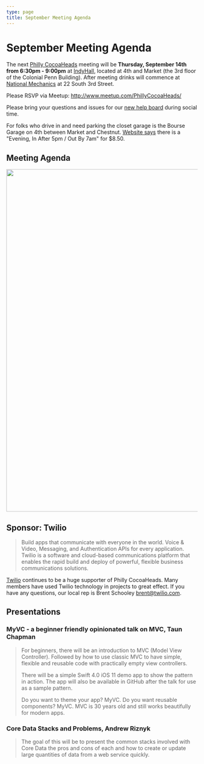 ```yaml
---
type: page
title: September Meeting Agenda
---
```


# September Meeting Agenda

The next [Philly CocoaHeads][PC] meeting will be **Thursday, September 14th from 6:30pm - 9:00pm** at [IndyHall][IndyHall], located at 4th and Market (the 3rd floor of the Colonial Penn Building). After meeting drinks will commence at [National Mechanics][NationalMechanics] at 22 South 3rd Street.

[PC]:http://phillycocoa.org
[IndyHall]:https://www.indyhall.org/
[NationalMechanics]: http://www.nationalmechanics.com/

Please RSVP via Meetup: <http://www.meetup.com/PhillyCocoaHeads/>

Please bring your questions and issues for our [new help board](http://phillycocoa.org/blog/meeting-format-changes/) during social time.

For folks who drive in and need parking the closet garage is the Bourse Garage on 4th between Market and Chestnut. [Website says](https://www.parkme.com/lot/85982/bourse-garage-philadelphia-pa) there is a "Evening, In After 5pm / Out By 7am" for $8.50.

## Meeting Agenda

<p><img src="/images/agenda.png" width="900px"/></p>

## Sponsor: Twilio

> Build apps that communicate with everyone in the world. Voice & Video, Messaging, and Authentication APIs for every application. Twilio is a software and cloud-based communications platform that enables the rapid build and deploy of powerful, flexible business communications solutions.

[Twilio](http://www.twilio.com) continues to be a huge supporter of Philly CocoaHeads. Many members have used Twilio technology in projects to great effect. If you have any questions, our local rep is Brent Schooley <brent@twilio.com>.

## Presentations

### MyVC - a beginner friendly opinionated talk on MVC, Taun Chapman

> For beginners, there will be an introduction to MVC (Model View Controller). Followed by how to use classic MVC to have simple, flexible and reusable code with practically empty view controllers. 
> 
> There will be a simple Swift 4.0 iOS 11 demo app to show the pattern in action. The app will also be available in GitHub after the talk for use as a sample pattern. 
> 
> Do you want to theme your app? MyVC. 
> Do you want reusable components? MyVC. 
> MVC is 30 years old and still works beautifully for modern apps. 

### Core Data Stacks and Problems, Andrew Riznyk

> The goal of this will be to present the common stacks involved with Core Data the pros and cons of each and how to create or update large quantities of data from a web service quickly.
